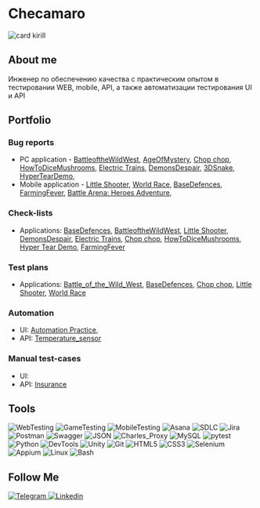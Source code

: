 # Checamaro
![card kirill](https://github.com/Checamaro/Checamaro/assets/123463231/3753b556-0426-4d8b-ad04-7e9286e1bf42)


## About me
Инженер по обеспечению качества с практическим опытом в тестировании WEB, mobile, API, а также автоматизации тестирования UI и API

## Portfolio 

### Bug reports 
- PC application - [BattleoftheWildWest](https://ru.yougile.com/board/d70jgwgebmnk), [AgeOfMystery](https://ru.yougile.com/board/qzngsiggi5x4), [Chop chop](https://ru.yougile.com/board/evov5iugmiuq), [HowToDiceMushrooms](), [Electric Trains](https://ru.yougile.com/board/div0lqpfu490), [DemonsDespair](https://ru.yougile.com/board/1qumqtofdg9s), [3DSnake](https://ru.yougile.com/board/ghzt1zugve3g), [HyperTearDemo](https://ru.yougile.com/board/evov5iugmiuq),
- Mobile application - [Little Shooter](https://ru.yougile.com/board/me5zmsfxnwnj), [World Race](https://ru.yougile.com/board/qf4d7nmyyjci), [BaseDefences](https://ru.yougile.com/board/znmg4uho8c9z), [FarmingFever](https://ru.yougile.com/board/troiotda6391), [Battle Arena: Heroes Adventure](https://ru.yougile.com/board/9tzdeqw0rdhm),

### Check-lists
- Applications: [BaseDefences](https://docs.google.com/spreadsheets/d/1qkpUA6CTMiBqGsrSKtS6EKw4TjPcVZAlH56_m1C-i4U/edit#gid=0),  [BattleoftheWildWest](https://docs.google.com/spreadsheets/d/1a6gVmc_A5PpJ6vg71rbKeeZf46j37qe9-cAjioNFkNE/edit?usp=sharing),  [Little Shooter](https://docs.google.com/spreadsheets/d/1RhosB6n2PVnkuE6yRgm5P2cIiICqlJDGaynidlPnt2E/edit#gid=0),
  [DemonsDespair](https://docs.google.com/spreadsheets/d/13FlwWInEe0wWsPu_DqQVrQdvmtEcglOq6HPCMPyCLu4/edit#gid=0),  [Electric Trains](https://docs.google.com/spreadsheets/d/1SRXxrrwE1vv2chwSk1MWKQ2yhQJaM_jzsD758jiH4w0/edit#gid=0),  [Chop chop](https://docs.google.com/spreadsheets/d/17kdEC_P9UsIEXVigrimr-BQ6DGYvOKMQXaI1HavL6xg/edit?usp=sharing),  [HowToDiceMushrooms](https://docs.google.com/spreadsheets/d/1DRGo7FEdzr_MF-lVWsZJEqA9t0zWbe8Wk8mOg1CmxDs/edit#gid=0),  [Hyper Tear Demo](https://docs.google.com/spreadsheets/d/1VDt5F4X3IVJ1WS7CLfmrotyvHygQQNuWHFhY-KaDIcY/edit#gid=0),
  [FarmingFever](https://docs.google.com/spreadsheets/d/13FlwWInEe0wWsPu_DqQVrQdvmtEcglOq6HPCMPyCLu4/edit#gid=0)

### Test plans 
- Applications: [Battle_of_the_Wild_West](https://docs.google.com/document/d/1OzxZYrdJZBfvEXfjIIjCeyrTIbtwCD6EIOBFBOB6EVw/edit?usp=sharing),  [BaseDefences](https://docs.google.com/document/d/1Yh7CS5nNQATahaQo_Cxf7O4qtLItpLevrUDnB2CMiRg/edit?usp=sharing),  [Chop chop](https://docs.google.com/document/d/1FNKvTsM8AhAhhdqVVkHA9Fa-J6t_JpkCK-TiZ-EZ2Xk/edit?usp=sharing),
  [Little Shooter](https://docs.google.com/document/d/1WoP46rH0i8Td8Cpc7La8UFmCOtnBtGXV_CmhPM-L3Wg/edit?usp=sharing),  [World Race](https://docs.google.com/document/d/1uuXU0PIL_1SLDoe1BCbxwO6wW9APeIlAkzplJNifiq4/edit?usp=sharing)

### Automation 
- UI: [Automation Practice](), 
- API: [Temperature_sensor](https://github.com/Checamaro/pythonTest.git)

### Manual test-cases 
- UI: 
- API: [Insurance](https://drive.google.com/drive/folders/1wLPmasKyCDrq4h5HUcsuPtTJXqQr8YDX?usp=sharing)

## Tools
![WebTesting](https://img.shields.io/badge/-WebTesting-556AC1?style=for-the-badge&logo=WebTesting&logoColor=556AC1)
![GameTesting](https://img.shields.io/badge/-GameTesting-FAB000?style=for-the-badge&logo=GameTesting&logoColor=FAB000)
![MobileTesting](https://img.shields.io/badge/-MobileTesting-4592C1?style=for-the-badge&logo=MobileTesting&logoColor=4592C1)
![Asana](https://img.shields.io/badge/-Asana-363639?style=for-the-badge&logo=Asana&logoColor=F06A6A)
![SDLC](https://img.shields.io/badge/-SDLC-A4BEF1?style=for-the-badge&logo=SDLC&logoColor=A4BEF1)
![Jira](https://img.shields.io/badge/-Jira-629FF6?style=for-the-badge&logo=Jira&logoColor=166BE0)
![Postman](https://img.shields.io/badge/-Postman-D7D0AD?style=for-the-badge&logo=Postman&logoColor=FB7C29)
![Swagger](https://img.shields.io/badge/-Swagger-173648?style=for-the-badge&logo=Swagger&logoColor=8BB600)
![JSON](https://img.shields.io/badge/-JSON-B2B2B2?style=for-the-badge&logo=JSON&logoColor=393939)
![Charles_Proxy](https://img.shields.io/badge/-Charles_Proxy-2B6D05?style=for-the-badge&logo=Charles_Proxy&logoColor=2B6D05)
![MySQL](https://img.shields.io/badge/-MySQL-5181A2?style=for-the-badge&logo=MySQL&logoColor=00337E)
![pytest](https://img.shields.io/badge/-pytest-659AD2?style=for-the-badge&logo=pytestb&logoColor=004482)
![Python](https://img.shields.io/badge/-Python-254A6B?style=for-the-badge&logo=Python&logoColor=FFE56A)
![DevTools](https://img.shields.io/badge/-DevTools-266EE4?style=for-the-badge&logo=DevTools&logoColor=266EE4)
![Unity](https://img.shields.io/badge/-Unity-757879?style=for-the-badge&logo=Unity&logoColor=000000)
![Git](https://img.shields.io/badge/-Git-181617?style=for-the-badge&logo=Git&logoColor=F0F0F0)
![HTML5](https://img.shields.io/badge/-HTML5-3A3B3D?style=for-the-badge&logo=HTML5&logoColor=64C18)
![CSS3](https://img.shields.io/badge/-CSS3-254ADC?style=for-the-badge&logo=CSS3&logoColor=2094EF)
![Selenium](https://img.shields.io/badge/-Selenium-254ADC?style=for-the-badge&logo=Selenium&logoColor=2094EF)
![Appium](https://img.shields.io/badge/-Appium-254ADC?style=for-the-badge&logo=Appium&logoColor=D6A639)
![Linux](https://img.shields.io/badge/-Linux-254ADC?style=for-the-badge&logo=Linux&logoColor=D6A639)
![Bash](https://img.shields.io/badge/-Bash-254ADC?style=for-the-badge&logo=Bash&logoColor=D6A639)




## Follow Me
[ ![Telegram](https://img.shields.io/badge/-Telegram-30A5D8?style=for-the-badge&logo=Telegram&logoColor=F6F9FA) ](@checamaro)
[ ![Linkedin](https://img.shields.io/badge/-Linkedin-0A66C2?style=for-the-badge&logo=Linkedin&logoColor=FFFFFF) ](https://www.linkedin.com/in/kirill-sharevich-qa/)
